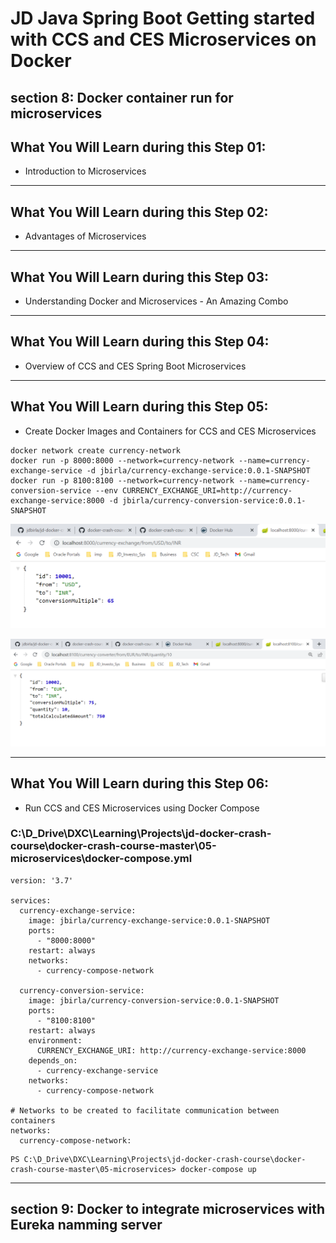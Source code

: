 # JD Java Spring Boot Getting started with CCS and CES Microservices on Docker

## section 8: Docker container run for microservices
 
## What You Will Learn during this Step 01:
-  Introduction to Microservices

---

## What You Will Learn during this Step 02:
-  Advantages of Microservices

---

## What You Will Learn during this Step 03:
-  Understanding Docker and Microservices - An Amazing Combo

---
## What You Will Learn during this Step 04:
-  Overview of CCS and CES Spring Boot Microservices

---
## What You Will Learn during this Step 05:
-  Create Docker Images and Containers for CCS and CES Microservices

```
docker network create currency-network
docker run -p 8000:8000 --network=currency-network --name=currency-exchange-service -d jbirla/currency-exchange-service:0.0.1-SNAPSHOT
docker run -p 8100:8100 --network=currency-network --name=currency-conversion-service --env CURRENCY_EXCHANGE_URI=http://currency-exchange-service:8000 -d jbirla/currency-conversion-service:0.0.1-SNAPSHOT

```
![Browser](Images/Screenshot_33.png)

![Browser](Images/Screenshot_34.png)


---
## What You Will Learn during this Step 06:

- Run CCS and CES Microservices using Docker Compose

### C:\D_Drive\DXC\Learning\Projects\jd-docker-crash-course\docker-crash-course-master\05-microservices\docker-compose.yml
```
version: '3.7'

services:
  currency-exchange-service:
    image: jbirla/currency-exchange-service:0.0.1-SNAPSHOT
    ports:
      - "8000:8000"
    restart: always
    networks:
      - currency-compose-network

  currency-conversion-service:
    image: jbirla/currency-conversion-service:0.0.1-SNAPSHOT
    ports:
      - "8100:8100"
    restart: always
    environment:
      CURRENCY_EXCHANGE_URI: http://currency-exchange-service:8000
    depends_on:
      - currency-exchange-service
    networks:
      - currency-compose-network
  
# Networks to be created to facilitate communication between containers
networks:
  currency-compose-network:

```
```
PS C:\D_Drive\DXC\Learning\Projects\jd-docker-crash-course\docker-crash-course-master\05-microservices> docker-compose up
```
---
## section 9: Docker to integrate microservices with Eureka namming server





